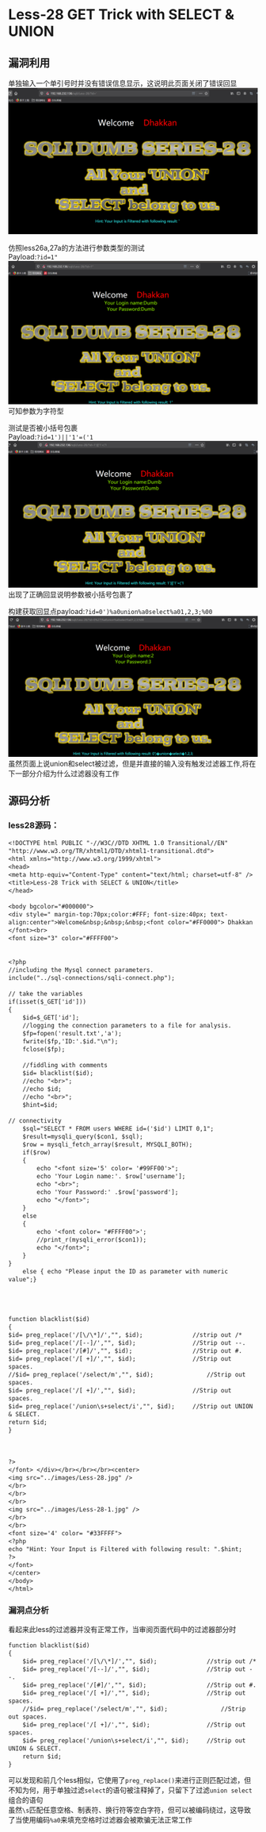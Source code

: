 # Less-28 **GET Trick with SELECT & UNION**  
## 漏洞利用
单独输入一个单引号时并没有错误信息显示，这说明此页面关闭了错误回显  
![less28_1](images\less28_1.png) 
   
仿照less26a,27a的方法进行参数类型的测试  
Payload:```?id=1"```    
![less28_2](images\less28_2.png) 
可知参数为字符型  
  
测试是否被小括号包裹  
Payload:```?id=1')||'1'=('1```
![less28_3](images\less28_3.png)  
出现了正确回显说明参数被小括号包裹了  
  
构建获取回显点payload:```?id=0')%a0union%a0select%a01,2,3;%00```
![less28_4](images\less28_4.png)    
虽然页面上说union和select被过滤，但是并直接的输入没有触发过滤器工作,将在下一部分介绍为什么过滤器没有工作  

## 源码分析  
### less28源码： 
```
<!DOCTYPE html PUBLIC "-//W3C//DTD XHTML 1.0 Transitional//EN" "http://www.w3.org/TR/xhtml1/DTD/xhtml1-transitional.dtd">
<html xmlns="http://www.w3.org/1999/xhtml">
<head>
<meta http-equiv="Content-Type" content="text/html; charset=utf-8" />
<title>Less-28 Trick with SELECT & UNION</title>
</head>

<body bgcolor="#000000">
<div style=" margin-top:70px;color:#FFF; font-size:40px; text-align:center">Welcome&nbsp;&nbsp;&nbsp;<font color="#FF0000"> Dhakkan </font><br>
<font size="3" color="#FFFF00">


<?php
//including the Mysql connect parameters.
include("../sql-connections/sqli-connect.php");

// take the variables 
if(isset($_GET['id']))
{
	$id=$_GET['id'];
	//logging the connection parameters to a file for analysis.
	$fp=fopen('result.txt','a');
	fwrite($fp,'ID:'.$id."\n");
	fclose($fp);

	//fiddling with comments
	$id= blacklist($id);
	//echo "<br>";
	//echo $id;
	//echo "<br>";
	$hint=$id;

// connectivity 
	$sql="SELECT * FROM users WHERE id=('$id') LIMIT 0,1";
	$result=mysqli_query($con1, $sql);
	$row = mysqli_fetch_array($result, MYSQLI_BOTH);
	if($row)
	{
	  	echo "<font size='5' color= '#99FF00'>";	
	  	echo 'Your Login name:'. $row['username'];
	  	echo "<br>";
	  	echo 'Your Password:' .$row['password'];
	  	echo "</font>";
  	}
	else 
	{
		echo '<font color= "#FFFF00">';
		//print_r(mysqli_error($con1));
		echo "</font>";  
	}
}
	else { echo "Please input the ID as parameter with numeric value";}




function blacklist($id)
{
$id= preg_replace('/[\/\*]/',"", $id);				//strip out /*
$id= preg_replace('/[--]/',"", $id);				//Strip out --.
$id= preg_replace('/[#]/',"", $id);					//Strip out #.
$id= preg_replace('/[ +]/',"", $id);	    		//Strip out spaces.
//$id= preg_replace('/select/m',"", $id);	   		 	//Strip out spaces.
$id= preg_replace('/[ +]/',"", $id);	    		//Strip out spaces.
$id= preg_replace('/union\s+select/i',"", $id);	    //Strip out UNION & SELECT.
return $id;
}



?>
</font> </div></br></br></br><center>
<img src="../images/Less-28.jpg" />
</br>
</br>
</br>
<img src="../images/Less-28-1.jpg" />
</br>
</br>
<font size='4' color= "#33FFFF">
<?php
echo "Hint: Your Input is Filtered with following result: ".$hint;
?>
</font> 
</center>
</body>
</html>
```
### 漏洞点分析
看起来此less的过滤器并没有正常工作，当审阅页面代码中的过滤器部分时
```
function blacklist($id)
{
    $id= preg_replace('/[\/\*]/',"", $id);				//strip out /*
    $id= preg_replace('/[--]/',"", $id);				//Strip out --.
    $id= preg_replace('/[#]/',"", $id);					//Strip out #.
    $id= preg_replace('/[ +]/',"", $id);	    		//Strip out spaces.
    //$id= preg_replace('/select/m',"", $id);	   		 	//Strip out spaces.
    $id= preg_replace('/[ +]/',"", $id);	    		//Strip out spaces.
    $id= preg_replace('/union\s+select/i',"", $id);	    //Strip out UNION & SELECT.
    return $id;
}
```
可以发现和前几个less相似，它使用了```preg_replace()```来进行正则匹配过滤，但不知为何，用于单独过滤```select```的语句被注释掉了，只留下了过滤```union select```组合的语句  
虽然```\s```匹配任意空格、制表符、换行符等空白字符，但可以被编码绕过，这导致了当使用编码```%a0```来填充空格时过滤器会被欺骗无法正常工作  